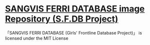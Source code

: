 # [SANGVIS FERRI DATABASE image Repository (S.F.DB Project)](https://sf2031.com)

「SANGVIS FERRI DATABASE (Girls' Frontline Database Project)」 is licensed under the MIT License